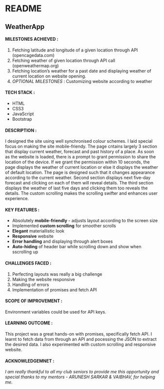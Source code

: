 # README

## WeatherApp

#### MILESTONES ACHIEVED :

1. Fetching latitude and longitude of a given location through API (opencagedata.com)
2. Fetching weather of given location through API call (openweathermap.org)
3. Fetching location’s weather for a past date and displaying weather of current location on website opening.
4. _OPTIONAL MILESTONES_ :  Customizing website according to weather

#### TECH STACK :

- HTML
- CSS3
- JavaScript
- Bootstrap

#### DESCRIPTION :

I designed the site using well synchronised colour schemes. I laid special focus on making the site mobile-friendy. The page cntains largely 3 section that display current weather, forecast and past history of a place. As soon as the website is loaded, there is a prompt to grant permission to share the location of the device. If we grant the permission within 10 seconds, the page displays the weather of current location or else it displays the weather of default location. The page is designed such that it changes appearance according to the current weather. Second section displays next five-day forecast and clicking on each of them will reveal details. The third section displays the weather of last five days and clicking them too reveals the details. The custom scrolling makes the scrolling swifter and enhances user experience.

#### KEY FEATURES :

- Absolutely **mobile-friendly** - adjusts layout according to the screen size
- Implemented **custom scrolling** for smoother scrolls 
- **Elegant** materiallistic look
- **Responsive** website
- **Error handling** and displaying through alert boxes
- **Auto-hiding** of header bar while scrolling down and show when sscrolling up

#### CHALLENGES FACED :

1. Perfecting layouts was really a big challenge
2. Making the website responsive
3. Handling of errors
4. Implementation of promises and fetch API

#### SCOPE OF IMPROVEMENT :

Environment variables could be used for API keys.

#### LEARNING OUTCOME :

This project was a great hands-on with promises, specifically fetch API. I learnt to fetch data from through an API and pocessing the JSON to extract the desired data. I also experimented with custom scrolling and responsive website.

#### ACKNOWLEDGEMNET :
_I am really thankful to all my club seniors to provide me this opportunity and special thanks to my mentors - ARUNESH SARKAR & VAIBHAV, for helping me._